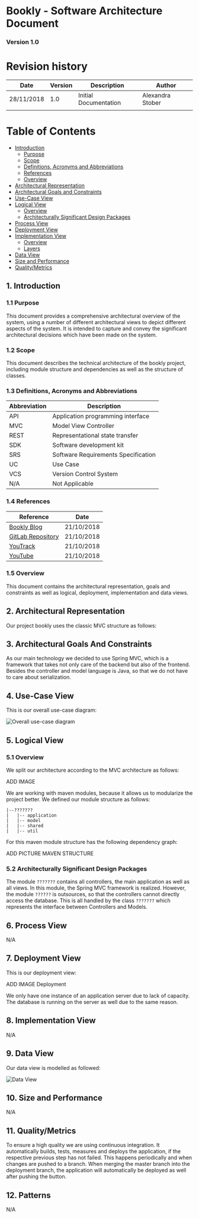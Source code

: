 # Bookly - Software Architecture Document

### Version 1.0

# Revision history

| Date       | Version | Description                                          | Author           |
|------------|---------|------------------------------------------------------|------------------|
| 28/11/2018 | 1.0     | Initial Documentation                                | Alexandra Stober |
| 			 |  	   |                                                      |                  |

# Table of Contents
- [Introduction](#1-introduction)
    - [Purpose](#11-purpose)
    - [Scope](#12-scope)
    - [Definitions, Acronyms and Abbreviations](#13-definitions-acronyms-and-abbreviations)
    - [References](#14-references)
    - [Overview](#15-overview)
- [Architectural Representation](#2-architectural-representation)
- [Architectural Goals and Constraints](#3-architectural-goals-and-constraints)
- [Use-Case View](#4-use-case-view)
- [Logical View](#5-logical-view)
    - [Overview](#51-overview)
    - [Architecturally Significant Design Packages](#52-architecturally-significant-design-packages)
- [Process View](#6-process-view)
- [Deployment View](#7-deployment-view)
- [Implementation View](#8-implementation-view)
    - [Overview](#81-overview)
    - [Layers](#82-layers)
- [Data View](#9-data-view)
- [Size and Performance](#10-size-and-performance)
- [Quality/Metrics](#11-qualitymetrics)

## 1. Introduction

### 1.1 Purpose

This document provides a comprehensive architectural overview of the system, using a number of different architectural 
views to depict different aspects of the system. It is intended to capture and convey the significant architectural 
decisions which have been made on the system.

### 1.2 Scope

This document describes the technical architecture of the bookly project, including module structure and dependencies as 
well as the structure of classes.

### 1.3 Definitions, Acronyms and Abbreviations

| Abbreviation | Description                            |
| ------------ | -------------------------------------- |
| API          | Application programming interface      |
| MVC          | Model View Controller                  |
| REST         | Representational state transfer        |
| SDK          | Software development kit               |
| SRS          | Software Requirements Specification    |
| UC           | Use Case                               |
| VCS          | Version Control System                 |
| N/A          | Not Applicable                         |

### 1.4 References

| Reference                                                                        						    | Date       |
|-----------------------------------------------------------------------------------------------------------|------------|
| <a href="https://blog.bookly.online/">Bookly Blog</a>                         						    | 21/10/2018 |
| <a href="https://gitlab.com/project_bookly/bookly">GitLab Repository</a>         				            | 21/10/2018 |
| <a href="https://nicoschinacher.myjetbrains.com/youtrack/issues?q=project:%20bookly">YouTrack</a>			| 21/10/2018 |
| <a href="https://www.youtube.com/channel/UCkzyPZ1hoasZHXEwxLfDu2w">YouTube</a>       						| 21/10/2018 |

### 1.5 Overview

This document contains the architectural representation, goals and constraints as well as logical, deployment, 
implementation and data views.

## 2. Architectural Representation

Our project bookly uses the classic MVC structure as follows:

## 3. Architectural Goals And Constraints

As our main technology we decided to use Spring MVC, which is a framework that takes not only care of the backend but 
also of the frontend. Besides the controller and model language is Java, so that we do not have to care about 
serialization. 


## 4. Use-Case View

This is our overall use-case diagram:

<img src="./design/usecase.png" alt="Overall use-case diagram" />

## 5. Logical View

### 5.1 Overview

We split our architecture according to the MVC architecture as follows:

ADD IMAGE

We are working with maven modules, because it allows us to modularize the project better. We defined our module 
structure as follows:

```
|--???????
|   |-- application
|   |-- model
|   |-- shared
|   |-- util
``` 

For this maven module structure has the following dependency graph:

ADD PICTURE MAVEN STRUCTURE


### 5.2 Architecturally Significant Design Packages

The module `???????` contains all controllers, the main application as well as all views. In this module, 
the Spring MVC framework is realized. However, the module `??????` is outsources, so that the controllers 
cannot directly access the database. This is all handled by the class `???????` which represents the interface 
between Controllers and Models. 


## 6. Process View

N/A

## 7. Deployment View

This is our deployment view:

ADD IMAGE Deployment

We only have one instance of an application server due to lack of capacity. The database is running on the 
server  as well due to the same reason.

## 8. Implementation View

N/A

## 9. Data View

Our data view is modelled as followed:

<img src="./design/DatabaseERM.png" alt="Data View" />


## 10. Size and Performance

N/A

## 11. Quality/Metrics

To ensure a high quality we are using continuous integration. It automatically builds, tests, 
measures and deploys the application, if the respective previous step has not failed. This happens periodically and when 
changes are pushed to a branch. When merging the master branch into the deployment branch, the application will 
automatically be deployed as well after pushing the button.


## 12. Patterns

N/A